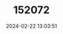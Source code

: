 ---
title: "152072"
category: "Echinocereus polyacanthus"
draft: false
date: 2024-02-22 13:03:51
languages:
  Spanish; Castilian: ["Órgano-pequeño Enmarañado"]
  English: ["Mojave Mound Cactus"]
---